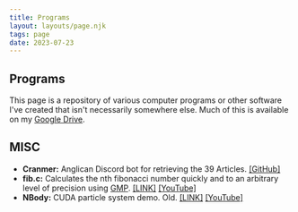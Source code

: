 ```yaml
---
title: Programs
layout: layouts/page.njk
tags: page
date: 2023-07-23
---
```


## Programs

This page is a repository of various computer programs or other software I've created that isn't necessarily somewhere else. Much of this is available on my [Google Drive](https://drive.google.com/drive/folders/1LcpJmHBHaP62GYaOqpmqHD4Yd-egVIFb?usp=drive_link).

## MISC

* **Cranmer:** Anglican Discord bot for retrieving the 39 Articles. [[GitHub]](https://github.com/Softwave/Cranmer)
* **fib.c:** Calculates the nth fibonacci number quickly and to an arbitrary level of precision using [GMP](https://gmplib.org/). [[LINK]](https://drive.google.com/drive/folders/1uK8MvlcJhOw5X9mDKA6e2SLcpWJ_NCLP) [[YouTube]](https://www.youtube.com/watch?v=MbIiAr5dt24)
* **NBody:** CUDA particle system demo. Old.  [[LINK]](https://drive.google.com/file/d/19FvhL4qVsdOkje3qaNA1w60DPgu5OjlS/view?usp=drive_link) [[YouTube]](https://www.youtube.com/watch?v=g2o3xo3V-mQ)


